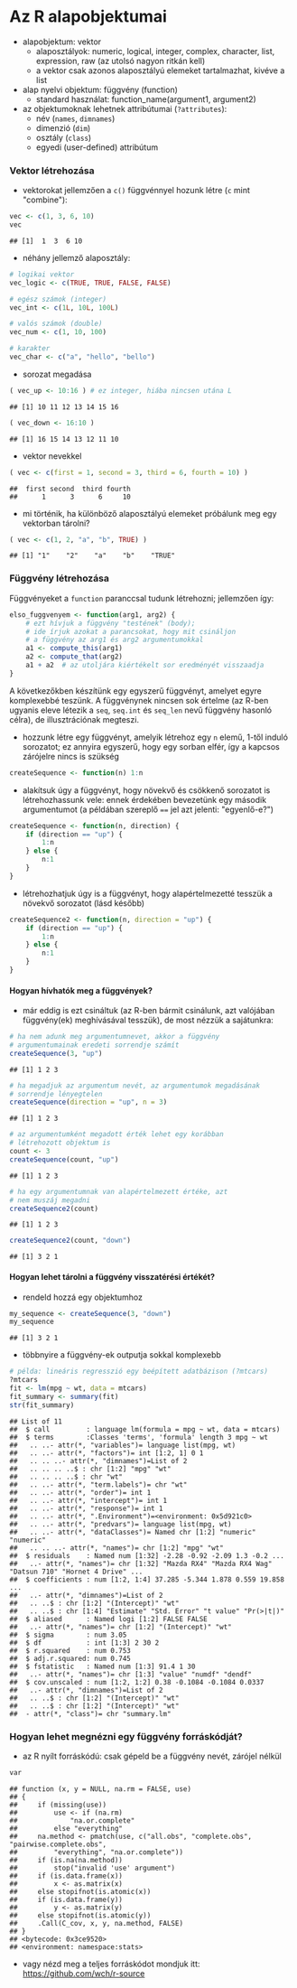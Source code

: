 # Az R alapobjektumai

- alapobjektum: vektor
    - alaposztályok: numeric, logical, integer, complex, character, list, expression, raw (az utolsó nagyon ritkán kell)
    - a vektor csak azonos alaposztályú elemeket tartalmazhat, kivéve a list
- alap nyelvi objektum: függvény (function)
    - standard használat: function_name(argument1, argument2)
- az objektumoknak lehetnek attribútumai (`?attributes`):
    - név (`names`, `dimnames`)  
    - dimenzió (`dim`)   
    - osztály (`class`)    
    - egyedi (user-defined) attribútum

### Vektor létrehozása

- vektorokat jellemzően a `c()` függvénnyel hozunk létre (`c` mint "combine"):

```r
vec <- c(1, 3, 6, 10)
vec
```

```
## [1]  1  3  6 10
```

- néhány jellemző alaposztály:

```r
# logikai vektor
vec_logic <- c(TRUE, TRUE, FALSE, FALSE)

# egész számok (integer)
vec_int <- c(1L, 10L, 100L)

# valós számok (double)
vec_num <- c(1, 10, 100)

# karakter
vec_char <- c("a", "hello", "bello")
```

- sorozat megadása

```r
( vec_up <- 10:16 ) # ez integer, hiába nincsen utána L
```

```
## [1] 10 11 12 13 14 15 16
```

```r
( vec_down <- 16:10 )
```

```
## [1] 16 15 14 13 12 11 10
```

- vektor nevekkel

```r
( vec <- c(first = 1, second = 3, third = 6, fourth = 10) )
```

```
##  first second  third fourth 
##      1      3      6     10
```

- mi történik, ha különböző alaposztályú elemeket próbálunk meg egy vektorban tárolni?

```r
( vec <- c(1, 2, "a", "b", TRUE) )
```

```
## [1] "1"    "2"    "a"    "b"    "TRUE"
```


### Függvény létrehozása

Függvényeket a `function` paranccsal tudunk létrehozni; jellemzően így:

```r
elso_fuggvenyem <- function(arg1, arg2) {
    # ezt hívjuk a függvény "testének" (body);
    # ide írjuk azokat a parancsokat, hogy mit csináljon
    # a függvény az arg1 és arg2 argumentumokkal
    a1 <- compute_this(arg1)
    a2 <- compute_that(arg2)
    a1 + a2  # az utoljára kiértékelt sor eredményét visszaadja
}
```

A következőkben készítünk egy egyszerű függvényt, amelyet egyre komplexebbé 
teszünk. A függvénynek nincsen sok értelme (az R-ben ugyanis eleve létezik a 
`seq`, `seq.int` és `seq_len` nevű függvény hasonló célra), de illusztrációnak
megteszi.

- hozzunk létre egy függvényt, amelyik létrehoz egy `n` elemű, 1-től induló 
sorozatot; ez annyira egyszerű, hogy egy sorban elfér, így a kapcsos zárójelre 
nincs is szükség

```r
createSequence <- function(n) 1:n
```

- alakítsuk úgy a függvényt, hogy növekvő és csökkenő sorozatot is 
létrehozhassunk vele: ennek érdekében bevezetünk egy második argumentumot 
(a példában szereplő `==` jel azt jelenti: "egyenlő-e?")

```r
createSequence <- function(n, direction) {
    if (direction == "up") {  
        1:n
    } else {
        n:1
    }
}
```

- létrehozhatjuk úgy is a függvényt, hogy alapértelmezetté tesszük a növekvő
sorozatot (lásd később)

```r
createSequence2 <- function(n, direction = "up") {
    if (direction == "up") {   
        1:n
    } else {
        n:1
    }
}
```

#### Hogyan hívhatók meg a függvények?
- már eddig is ezt csináltuk (az R-ben bármit csinálunk, azt valójában függvény(ek) meghívásával tesszük), de most nézzük a sajátunkra:

```r
# ha nem adunk meg argumentumnevet, akkor a függvény 
# argumentumainak eredeti sorrendje számít
createSequence(3, "up")
```

```
## [1] 1 2 3
```

```r
# ha megadjuk az argumentum nevét, az argumentumok megadásának
# sorrendje lényegtelen
createSequence(direction = "up", n = 3)
```

```
## [1] 1 2 3
```

```r
# az argumentumként megadott érték lehet egy korábban
# létrehozott objektum is
count <- 3
createSequence(count, "up")
```

```
## [1] 1 2 3
```

```r
# ha egy argumentumnak van alapértelmezett értéke, azt
# nem muszáj megadni
createSequence2(count)
```

```
## [1] 1 2 3
```

```r
createSequence2(count, "down")
```

```
## [1] 3 2 1
```

#### Hogyan lehet tárolni a függvény visszatérési értékét?
- rendeld hozzá egy objektumhoz

```r
my_sequence <- createSequence(3, "down")
my_sequence
```

```
## [1] 3 2 1
```

- többnyire a függvény-ek outputja sokkal komplexebb

```r
# példa: lineáris regresszió egy beépített adatbázison (?mtcars)
?mtcars
fit <- lm(mpg ~ wt, data = mtcars)
fit_summary <- summary(fit)
str(fit_summary)
```

```
## List of 11
##  $ call         : language lm(formula = mpg ~ wt, data = mtcars)
##  $ terms        :Classes 'terms', 'formula' length 3 mpg ~ wt
##   .. ..- attr(*, "variables")= language list(mpg, wt)
##   .. ..- attr(*, "factors")= int [1:2, 1] 0 1
##   .. .. ..- attr(*, "dimnames")=List of 2
##   .. .. .. ..$ : chr [1:2] "mpg" "wt"
##   .. .. .. ..$ : chr "wt"
##   .. ..- attr(*, "term.labels")= chr "wt"
##   .. ..- attr(*, "order")= int 1
##   .. ..- attr(*, "intercept")= int 1
##   .. ..- attr(*, "response")= int 1
##   .. ..- attr(*, ".Environment")=<environment: 0x5d921c0> 
##   .. ..- attr(*, "predvars")= language list(mpg, wt)
##   .. ..- attr(*, "dataClasses")= Named chr [1:2] "numeric" "numeric"
##   .. .. ..- attr(*, "names")= chr [1:2] "mpg" "wt"
##  $ residuals    : Named num [1:32] -2.28 -0.92 -2.09 1.3 -0.2 ...
##   ..- attr(*, "names")= chr [1:32] "Mazda RX4" "Mazda RX4 Wag" "Datsun 710" "Hornet 4 Drive" ...
##  $ coefficients : num [1:2, 1:4] 37.285 -5.344 1.878 0.559 19.858 ...
##   ..- attr(*, "dimnames")=List of 2
##   .. ..$ : chr [1:2] "(Intercept)" "wt"
##   .. ..$ : chr [1:4] "Estimate" "Std. Error" "t value" "Pr(>|t|)"
##  $ aliased      : Named logi [1:2] FALSE FALSE
##   ..- attr(*, "names")= chr [1:2] "(Intercept)" "wt"
##  $ sigma        : num 3.05
##  $ df           : int [1:3] 2 30 2
##  $ r.squared    : num 0.753
##  $ adj.r.squared: num 0.745
##  $ fstatistic   : Named num [1:3] 91.4 1 30
##   ..- attr(*, "names")= chr [1:3] "value" "numdf" "dendf"
##  $ cov.unscaled : num [1:2, 1:2] 0.38 -0.1084 -0.1084 0.0337
##   ..- attr(*, "dimnames")=List of 2
##   .. ..$ : chr [1:2] "(Intercept)" "wt"
##   .. ..$ : chr [1:2] "(Intercept)" "wt"
##  - attr(*, "class")= chr "summary.lm"
```

### Hogyan lehet megnézni egy függvény forráskódját?

- az R nyílt forráskódú: csak gépeld be a függvény nevét, zárójel nélkül

```r
var
```

```
## function (x, y = NULL, na.rm = FALSE, use) 
## {
##     if (missing(use)) 
##         use <- if (na.rm) 
##             "na.or.complete"
##         else "everything"
##     na.method <- pmatch(use, c("all.obs", "complete.obs", "pairwise.complete.obs", 
##         "everything", "na.or.complete"))
##     if (is.na(na.method)) 
##         stop("invalid 'use' argument")
##     if (is.data.frame(x)) 
##         x <- as.matrix(x)
##     else stopifnot(is.atomic(x))
##     if (is.data.frame(y)) 
##         y <- as.matrix(y)
##     else stopifnot(is.atomic(y))
##     .Call(C_cov, x, y, na.method, FALSE)
## }
## <bytecode: 0x3ce9520>
## <environment: namespace:stats>
```

- vagy nézd meg a teljes forráskódot mondjuk itt: https://github.com/wch/r-source
